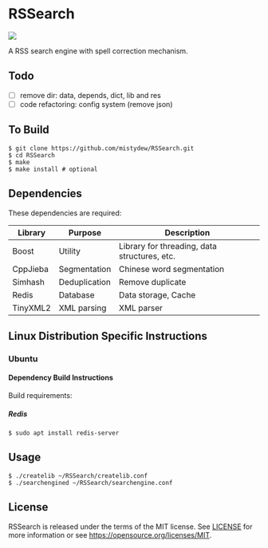 # RSSearch

![](https://github.com/mistydew/RSSearch/workflows/C/C++%20CI/badge.svg)

A RSS search engine with spell correction mechanism.

## Todo

- [ ] remove dir: data, depends, dict, lib and res
- [ ] code refactoring: config system (remove json)

## To Build

```
$ git clone https://github.com/mistydew/RSSearch.git
$ cd RSSearch
$ make
$ make install # optional
```

## Dependencies

These dependencies are required:

Library  | Purpose       | Description
---------|---------------|-------------
Boost    | Utility       | Library for threading, data structures, etc.
CppJieba | Segmentation  | Chinese word segmentation
Simhash  | Deduplication | Remove duplicate
Redis    | Database      | Data storage, Cache
TinyXML2 | XML parsing   | XML parser

## Linux Distribution Specific Instructions

### Ubuntu

#### Dependency Build Instructions

Build requirements:

##### Redis

```
$ sudo apt install redis-server
```

## Usage

```
$ ./createlib ~/RSSearch/createlib.conf
$ ./searchengined ~/RSSearch/searchengine.conf
```

## License

RSSearch is released under the terms of the MIT license.
See [LICENSE](LICENSE) for more information or see https://opensource.org/licenses/MIT.
